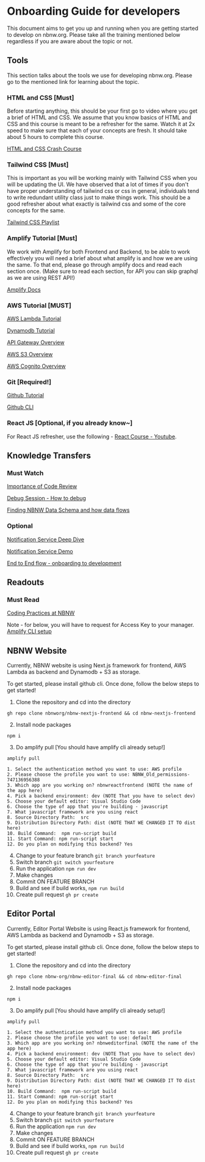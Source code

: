 # Onboarding Guide for developers
This document aims to get you up and running when you are getting started to develop on nbnw.org. Please take all the training mentioned below regardless if you are aware about the topic or not.

## Tools
This section talks about the tools we use for developing nbnw.org. Please go to the mentioned link for learning about the topic.


### HTML and CSS [Must]
Before starting anything, this should be your first go to video where you get a brief of HTML and CSS. We assume that you know basics of HTML and CSS and this course is meant to be a refresher for the same. Watch it at 2x speed to make sure that each of your concepts are fresh. It should take about 5 hours to complete this course.


[HTML and CSS Crash Course](https://www.youtube.com/watch?v=hu-q2zYwEYs&list=PL4cUxeGkcC9ivBf_eKCPIAYXWzLlPAm6G)


### Tailwind CSS [Must]
This is important as you will be working mainly with Tailwind CSS when you will be updating the UI. We have observed that a lot of times if you don't have proper understanding of tailwind css or css in general, individuals tend to write redundant utility class just to make things work. This should be a good refresher about what exactly is tailwind css and some of the core concepts for the same.

[Tailwind CSS Playlist](https://www.youtube.com/playlist?list=PL4cUxeGkcC9gpXORlEHjc5bgnIi5HEGhw)

### Amplify Tutorial [Must]
We work with Amplify for both Frontend and Backend, to be able to work effectively you will need a brief about what amplify is and how we are using the same. To that end, please go through amplify docs and read each section once. (Make sure to read each section, for API you can skip graphql as we are using REST API!)

[Amplify Docs](https://docs.amplify.aws/gen1/react/start/getting-started/introduction/)

### AWS Tutorial [MUST]

[AWS Lambda Tutorial](https://www.youtube.com/watch?v=RtiWU1DrMaM)

[Dynamodb Tutorial](https://www.youtube.com/watch?v=2k2GINpO308)

[API Gateway Overview](https://www.youtube.com/watch?v=pgpWyn_6zlA)

[AWS S3 Overview](https://www.youtube.com/watch?v=WNmkgz9yOp0)

[AWS Cognito Overview](https://www.youtube.com/watch?v=QEGo6ZoN-ao)

### Git [Required!]

[Github Tutorial](https://www.youtube.com/watch?v=zTjRZNkhiEU)

[Github CLI](https://www.youtube.com/watch?v=BRAG1Kj4-Ss)


### React JS [Optional, if you already know~]

For React JS refresher, use the following - [React Course - Youtube](https://www.youtube.com/watch?v=Ke90Tje7VS0).

## Knowledge Transfers

### Must Watch

[Importance of Code Review](https://youtu.be/fLotOp2v8r8)

[Debug Session - How to debug](https://youtu.be/EMxJIj7HHcM)

[Finding NBNW Data Schema and how data flows](https://youtu.be/lLCAt1dUTMY)

### Optional

[Notification Service Deep Dive](https://youtu.be/eVJ_olhiTEk)

[Notification Service Demo](https://youtu.be/bX5_F75SkYM)

[End to End flow - onboarding to development](https://youtu.be/gOVUywvEDNc)

## Readouts

### Must Read
[Coding Practices at NBNW](https://github.com/nbnw-org/docs/blob/main/development/learning/codingPractices.md)

Note - for below, you will have to request for Access Key to your manager.
[Amplify CLI setup](https://github.com/nbnw-org/docs/blob/main/development/setup/amplifysetup.md)


## NBNW Website
Currently, NBNW website is using Next.js framework for frontend, AWS Lambda as backend and Dynamodb + S3 as storage.

To get started, please install github cli. Once done, follow the below steps to get started!

1. Clone the repository and cd into the directory

```
gh repo clone nbnworg/nbnw-nextjs-frontend && cd nbnw-nextjs-frontend
```

2. Install node packages

```
npm i
```


3. Do amplify pull [You should have amplify cli already setup!]

```
amplify pull
```

```
1. Select the authentication method you want to use: AWS profile
2. Please choose the profile you want to use: NBNW_Old_permissions-747136956388
3. Which app are you working on? nbnwreactfrontend (NOTE the name of the app here)
4. Pick a backend environment: dev (NOTE That you have to select dev)
5. Choose your default editor: Visual Studio Code
6. Choose the type of app that you're building · javascript
7. What javascript framework are you using react
8. Source Directory Path:  src
9. Distribution Directory Path: dist (NOTE THAT WE CHANGED IT TO dist here)
10. Build Command:  npm run-script build
11. Start Command: npm run-script start
12. Do you plan on modifying this backend? Yes

```


4. Change to your feature branch `git branch yourfeature`
5. Switch branch `git switch yourfeature`
6. Run the application `npm run dev`
7. Make changes
8. Commit ON FEATURE BRANCH
9. Build and see if build works, `npm run build`
9. Create pull request `gh pr create`


## Editor Portal

Currently, Editor Portal Website is using React.js framework for frontend, AWS Lambda as backend and Dynamodb + S3 as storage.

To get started, please install github cli. Once done, follow the below steps to get started!

1. Clone the repository and cd into the directory

```
gh repo clone nbnw-org/nbnw-editor-final && cd nbnw-editor-final
```

2. Install node packages

```
npm i
```


3. Do amplify pull [You should have amplify cli already setup!]

```
amplify pull
```

```
1. Select the authentication method you want to use: AWS profile
2. Please choose the profile you want to use: default
3. Which app are you working on? nbnweditorfinal (NOTE the name of the app here)
4. Pick a backend environment: dev (NOTE That you have to select dev)
5. Choose your default editor: Visual Studio Code
6. Choose the type of app that you're building · javascript
7. What javascript framework are you using react
8. Source Directory Path:  src
9. Distribution Directory Path: dist (NOTE THAT WE CHANGED IT TO dist here)
10. Build Command:  npm run-script build
11. Start Command: npm run-script start
12. Do you plan on modifying this backend? Yes

```


4. Change to your feature branch `git branch yourfeature`
5. Switch branch `git switch yourfeature`
6. Run the application `npm run dev`
7. Make changes
8. Commit ON FEATURE BRANCH
9. Build and see if build works, `npm run build`
9. Create pull request `gh pr create`
